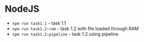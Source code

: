 # NodeJS

* `npm run task1.1` - task 1.1
* `npm run task1.2:ram` - task 1.2 with file loaded through RAM
* `npm run task1.2:pipeline` - task 1.2 using pipeline

